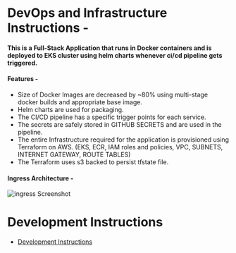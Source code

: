 # DevOps and Infrastructure Instructions -



#### This is a Full-Stack Application that runs in Docker containers and is deployed to EKS cluster using helm charts whenever ci/cd pipeline gets triggered.

#### Features -

- Size of Docker Images are decreased by ~80% using multi-stage docker builds and appropriate base image.
- Helm charts are used for packaging.
- The CI/CD pipeline has a specific trigger points for each service.
- The secrets are safely stored in GITHUB SECRETS and are used in the pipeline.
- The entire Infrastructure required for the application is provisioned using Terraform on AWS. (EKS, ECR, IAM roles and policies, VPC, SUBNETS, INTERNET GATEWAY, ROUTE TABLES)
- The Terraform uses s3 backed to persist tfstate file.

#### Ingress Architecture -

![ingress Screenshot](readme-images/ingress.png)

# Development Instructions
- [Development Instructions](development-readme.md)
